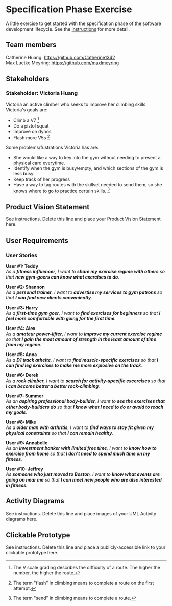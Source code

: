 # Specification Phase Exercise

A little exercise to get started with the specification phase of the software development lifecycle. See the [instructions](instructions.md) for more detail.

## Team members

Catherine Huang: https://github.com/Catherine1342  
Max Luetke Meyring: https://github.com/maxlmeyring

## Stakeholders

### Stakeholder: Victoria Huang

Victoria an active climber who seeks to improve her climbing skills.
Victoria's goals are:
- Climb a V7 [^1]
- Do a pistol squat
- Improve on dynos
- Flash more V5s [^2]

Some problems/fustrations Victoria has are:
- She would like a way to key into the gym without needing to present a physical card everytime.
- Identify when the gym is busy/empty, and which sections of the gym is less busy.
- Keep track of her progress
- Have a way to tag routes with the skillset needed to send them, so she knows where to go to practice certain skills. [^3]

[^1]: The V scale grading describes the difficulty of a route. The higher the number, the higher the route.
[^2]: The term "flash" in climbing means to complete a route on the first attempt.
[^3]: The term "send" in climbing means to complete a route.


## Product Vision Statement

See instructions. Delete this line and place your Product Vision Statement here.

## User Requirements

### User Stories
**User #1: Teddy**  
*As a **fitness influencer**, I want to **share my exercise regime with others** so that **new gym-goers can know what exercises to do**.*

**User #2: Shannon**  
*As a **personal trainer**, I want to **advertise my services to gym patrons** so that **I can find new clients conveniently**.*

**User #3: Harry**  
*As a **first-time gym goer**, I want to **find exercises for beginners** so that **I feel more comfortable with going for the first time**.*

**User #4: Alex**  
*As a **amateur power-lifter**, I want to **improve my current exercise regime** so that **I gain the most amount of strength in the least amount of time from my regime**.*

**User #5: Anna**  
*As a **D1 track athelte**, I want to **find muscle-specific exercises** so that **I can find leg exercises to make me more explosive on the track**.*

**User #6: Derek**  
*As a **rock climber**, I want to **search for activity-specific excercises** so that **I can become better a better rock-climbing**.*

**User #7: Summer**  
*As an **aspiring professional body-builder**, I want to **see the exercises that other body-builders do** so that **I know what I need to do or avoid to reach my goals**.*

**User #8: Mike**  
*As a **older man with arthritis**, I want to **find ways to stay fit given my physical constraints** so that **I can remain healthy**.*

**User #9: Annabelle**  
*As an **investment banker with limited free time**, I want to **know how to exercise from home** so that **I don't need to spend much time on my fitness**.*

**User #10: Jeffrey**  
*As **someone who just moved to Boston**, I want to **know what events are going on near me** so that **I can meet new people who are also interested in fitness**.*


## Activity Diagrams

See instructions. Delete this line and place images of your UML Activity diagrams here.

## Clickable Prototype

See instructions. Delete this line and place a publicly-accessible link to your clickable prototype here.
